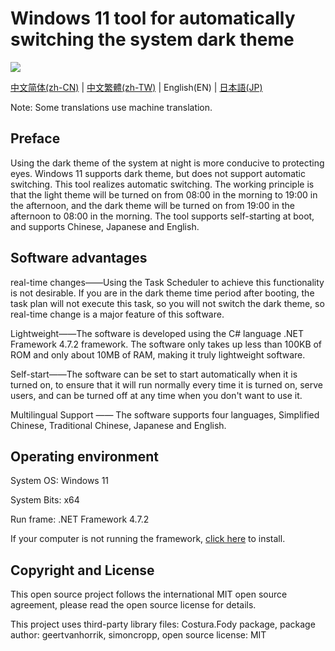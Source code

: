 # Windows 11 tool for automatically switching the system dark theme

![](https://shields.io/badge/license-MIT-green)

[中文简体(zh-CN)](https://gitee.com/melon_studio/darkmode/blob/master/README.md) | [中文繁體(zh-TW)](https://gitee.com/melon_studio/darkmode/blob/master/README_zh-TW.md) | English(EN) | [日本語(JP)](https://gitee.com/melon_studio/darkmode/blob/master/README_JP.md)

Note: Some translations use machine translation.

## Preface

Using the dark theme of the system at night is more conducive to protecting eyes. Windows 11 supports dark theme, but does not support automatic switching. This tool realizes automatic switching. The working principle is that the light theme will be turned on from 08:00 in the morning to 19:00 in the afternoon, and the dark theme will be turned on from 19:00 in the afternoon to 08:00 in the morning. The tool supports self-starting at boot, and supports Chinese, Japanese and English.



## Software advantages

real-time changes——Using the Task Scheduler to achieve this functionality is not desirable. If you are in the dark theme time period after booting, the task plan will not execute this task, so you will not switch the dark theme, so real-time change is a major feature of this software.

Lightweight——The software is developed using the C# language .NET Framework 4.7.2 framework. The software only takes up less than 100KB of ROM and only about 10MB of RAM, making it truly lightweight software.

Self-start——The software can be set to start automatically when it is turned on, to ensure that it will run normally every time it is turned on, serve users, and can be turned off at any time when you don't want to use it.

Multilingual Support —— The software supports four languages, Simplified Chinese, Traditional Chinese, Japanese and English.



## Operating environment

System OS: Windows 11

System Bits: x64

Run frame: .NET Framework 4.7.2

If your computer is not running the framework, [click here](https://dotnet.microsoft.com/en-us/download/dotnet-framework/thank-you/net472-web-installer) to install.



## Copyright and License

This open source project follows the international MIT open source agreement, please read the open source license for details.

This project uses third-party library files: Costura.Fody package, package author: geertvanhorrik, simoncropp, open source license: MIT